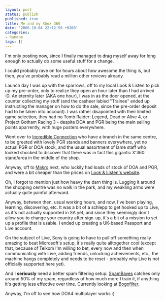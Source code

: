 ```yaml
---
layout: post
status: publish
published: true
title: Me and my Xbox 360
date: '2006-10-04 22:12:50 +0200'
categories:
- Random
tags: []
---
```


I'm only posting now, since I finally managed to drag myself away for
long enough to actually do some useful stuff for a change.

I could probably rave on for hours about how awesome the thing is, but
then, you've probably read a million other reviews already.

Launch day I was up with the sparrows, off to my local Look & Listen to
pick up my pre-order, only to realize they open an hour later than I had
arrived :D. An eternity later (AKA one hour), I was in as the door
opened, at the counter collecting my stuff (and the casheer labled
"Trainee" ended up instructing the manager on how to do the sale, since
the pre-order deposit had to be taken into account). I was rather
disapointed with their limited game selection, they had no Tomb Raider:
Legend, Dead or Alive 4, or Project Gotham Racing 3 - despite DOA and
PGR being the main selling points aparrently, with huge posters
everywhere.

Went over to [Incredible Connection](http://www.incredible.co.za/) who
have a branch in the same centre, to be greeted with lovely PGR stands
and banners everywhere, yet no actual PGR or DOA stock, and the usual
assortment of lame staff who looked shocked to discover that there was
in fact this gigantic X'360 stand/area in the middle of the shop.

Anyway, off to [Makro](http://www.makro.co.za/) next, who luckily had
loads of stock of DOA and PGR, and were a bit cheaper than the prices on
[Look & Listen's website](http://www.lookandlisten.co.za/).

Oh, I forgot to mention just how heavy the darn thing is. Lugging it
around the shopping centre was no walk in the park, and my weakling arms
were actually quite painful afterward.

Anyway, between then, usual working hours, and now, I've been playing,
learning, discovering, etc. It was a bit of a schlepp to get hooked up
to Live, as it's not actually supported in SA yet, and since they
seemingly don't allow you to change your country after sign-up, it's a
bit of a mission to set up a profile that is usable. I ended up creating
a UK-based Passport and Live account.

On the subject of Live, Sony is going to have to pull off something
really amazing to beat Microsoft's setup, it's really quite alltogether
cool (except that, because of Telkom I'm willing to bet, every now and
then when communicating with Live, adding friends, unlocking
acheivements, etc., the machine hangs completely and needs to be reset -
probably why Live is not officially supported here yet).

And I **seriously** need a better spam filtering setup.
[SpamBayes](http://spambayes.sourceforge.net/) catches only around 50%
of my spam, regardless of how much more I train it, if anything it's
getting less effective over time. Currently looking at
[Bogofilter](http://bogofilter.sourceforge.net/).

Anyway, I'm off to see how DOA4 multiplayer works :)
